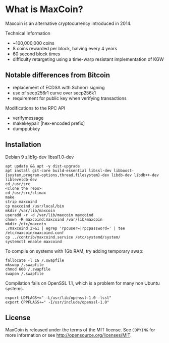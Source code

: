 What is MaxCoin?
==============

Maxcoin is an alternative cryptocurrency introduced in 2014.

Technical Information

+ ~100,000,000 coins
+ 8 coins rewarded per block, halving every 4 years
+ 60 second block times
+ difficulty retargeting using a time-warp resistant implementation of KGW

Notable differences from Bitcoin
-----------------------------

+ replacement of ECDSA with Schnorr signing
+ use of secp256r1 curve over secp256k1
+ requirement for public key when verifying transactions

Modifications to the RPC API
+ verifymessage <publickey> <signature> <message>
+ makekeypair [hex-encoded prefix]
+ dumppubkey <maxcoinaddress>

Installation
-----

Debian 9 zlib1g-dev libssl1.0-dev

```
apt update && apt -y dist-upgrade
apt install git-core build-essential libssl-dev libboost-{system,program-options,thread,filesystem}-dev libdb-dev libdb++-dev  libleveldb-dev
cd /usr/src
<clone the repo>
cd /usr/src/climax
make
strip maxcoind
cp maxcoind /usr/local/bin
mkdir /var/lib/maxcoin
useradd -r -d /var/lib/maxcoin maxcoind
chown -R maxcoind:maxcoind /var/lib/maxcoin
mkdir /etc/maxcoin
./maxcoind 2>&1 | egrep 'rpcuser=|rpcpassword=' | tee /etc/maxcoin/maxcoind.conf
cp ../contrib/maxcoind.service /etc/systemd/system/
systemctl enable maxcoind
```

To compile on systems with 1Gb RAM, try adding temporary swap:

```
fallocate -l 1G /.swapfile
mkswap /.swapfile
chmod 600 /.swapfile
swapon /.swapfile
```

Compilation fails on OpenSSL 1.1, which is a problem for many non Ubuntu systems.

```
export LDFLAGS+=" -L/usr/lib/openssl-1.0 -lssl"
export CPPFLAGS+=" -I/usr/include/openssl-1.0"
```

License
------

MaxCoin is released under the terms of the MIT license. See `COPYING` for more
information or see http://opensource.org/licenses/MIT.

